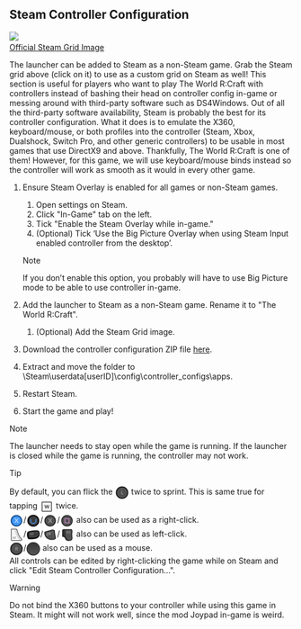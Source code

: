 Steam Controller Configuration
---

![](https://i.imgur.com/Kwm3HEk.png)<br>
[Official Steam Grid Image](https://imgur.com/Kwm3HEk)

The launcher can be added to Steam as a non-Steam game. Grab the Steam grid above (click on it) to use as a custom grid on Steam as well! This section is useful for players who want to play The World R:Craft with controllers instead of bashing their head on controller config in-game or messing around with third-party software such as DS4Windows. Out of all the third-party software availability, Steam is probably the best for its controller configuration. What it does is to emulate the X360, keyboard/mouse, or both profiles into the controller (Steam, Xbox, Dualshock, Switch Pro, and other generic controllers) to be usable in most games that use DirectX9 and above. Thankfully, The World R:Craft is one of them! However, for this game, we will use keyboard/mouse binds instead so the controller will work as smooth as it would in every other game.

1. Ensure Steam Overlay is enabled for all games or non-Steam games.
	1. Open settings on Steam.
	2. Click "In-Game" tab on the left.
	3. Tick "Enable the Steam Overlay while in-game."
	4. (Optional) Tick ‘Use the Big Picture Overlay when using Steam Input enabled controller from the desktop’.
	
	> [!NOTE]
	> If you don’t enable this option, you probably will have to use Big Picture mode to be able to use controller in-game.
	
2. Add the launcher to Steam as a non-Steam game. Rename it to "The World R:Craft".
	1. (Optional) Add the Steam Grid image.
	
3. Download the controller configuration ZIP file [here](https://mega.nz/#!axozQALZ!VMkbhUfncqmgUO7xoBgBG6DUUm-0mdtHh1BkwBCN-Uo).
4. Extract and move the folder to \Steam\userdata\[userID]\config\controller_configs\apps\.
5. Restart Steam.
6. Start the game and play!

> [!NOTE]
> The launcher needs to stay open while the game is running. If the launcher is closed while the game is running, the controller may not work.

> [!TIP]
> By default, you can flick the <img height="25" style="vertical-align:middle" src="../img/controls/x360/360_Left_Stick.png"> twice to sprint. This is same true for tapping <img height="25" style="vertical-align:middle" src="../img/controls/keyboard/key-letter_W.png"> twice.<br>
> <img height="25" style="vertical-align:middle" src="../img/controls/x360/360_X.png">/<img height="25" style="vertical-align:middle" src="../img/controls/ouya/Ouya_U.png">/<img height="25" style="vertical-align:middle" src="../img/controls/switch/Switch_X.png">/<img height="25" style="vertical-align:middle" src="../img/controls/ps4/PS4_Square.png"> also can be used as a right-click.<br>
> <img height="25" style="vertical-align:middle" src="../img/controls/x360/360_RT.png">/<img height="25" style="vertical-align:middle" src="../img/controls/ouya/Ouya_R2.png">/<img height="25" style="vertical-align:middle" src="../img/controls/switch/Switch_RT.png">/<img height="25" style="vertical-align:middle" src="../img/controls/ps4/PS4_R2.png"> also can be used as left-click.<br>
> <img height="25" style="vertical-align:middle" src="../img/controls/x360/360_Right_Stick.png">/<img height="25" style="vertical-align:middle" src="../img/controls/steam/Steam_Right_Track.png"> also can be used as a mouse.<br>
> All controls can be edited by right-clicking the game while on Steam and click "Edit Steam Controller Configuration...".

> [!WARNING]
> Do not bind the X360 buttons to your controller while using this game in Steam. It might will not work well, since the mod Joypad in-game is weird.